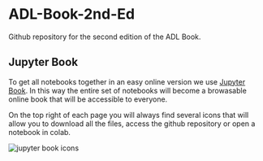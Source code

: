 # ADL-Book-2nd-Ed
Github repository for the second edition of the ADL Book.

## Jupyter Book

To get all notebooks together in an easy online version we use [Jupyter Book](https://jupyterbook.org/intro.html). In this way the entire set of notebooks will become a browasable online book that will be accessible to everyone.

On the top right of each page you will always find several icons that will allow you to download all the files, access the github repository or open a notebook in colab.

![jupyter book icons](https://github.com/toelt-llc/ADL-Book-2nd-Ed/blob/master/images/jupyterbook-icon2.png)
